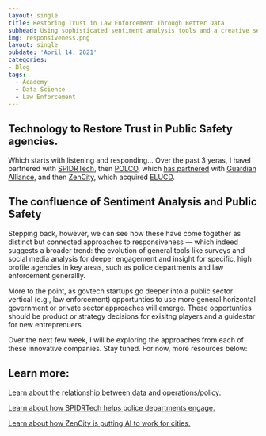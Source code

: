 ```yaml
---
layout: single
title: Restoring Trust in Law Enforcement Through Better Data
subhead: Using sophisticated sentiment analysis tools and a creative set of approaches, these companies are changing the way many law enforcement agencies work — through better data
img: responsiveness.png
layout: single
pubdate: 'April 14, 2021'
categories: 
- Blog
tags:
  - Academy
  - Data Science
  - Law Enforcement
---
```

## Technology to Restore Trust in Public Safety agencies.

Which starts with listening and responding... Over the past 3 yeras, I haveI partnered with [SPIDRTech](https://spidrtech.com), then [POLCO](https://polco.us), which [has partnered](https://blog.polco.us/polco-guardian-alliance-technologies-announce-partnership) with [Guardian Alliance](https://guardianalliancetechnologies.com/), and then [ZenCity](https://zencity.io), which acquired [ELUCD](https://ELUCD.com). 

## The confluence of Sentiment Analysis and Public Safety
Stepping back, however, we can see how these have come together as distinct but connected approaches to responsiveness — which indeed suggests a broader trend: the evolution of general tools like surveys and social media analysis for deeper engagement and insight for specific, high profile agencies in key areas, such as police departments and law enforcement generallly.

More to the point, as govtech startups  go deeper into a public sector vertical (e.g., law enforcement) opportunties to use more general horizontal government or private sector approaches will emerge. These opportunties should be product or strategy decisions for exisitng players and a guidestar for new entreprenuers. 

Over the next few week, I will be exploring the approaches from each of these innovative companies. Stay tuned. For now, more resources below:

## Learn more:
[Learn about the relationship between data and operations/policy.](https://abhinemani.com/lessons/03-data-policy.html)

[Learn about how SPIDRTech helps police departments engage.](https://abhinemani.com/blog/essays/2018/08/14/Push-vs-Pull-the-Opportunity-for-Automation-in-GovTech-1509cfb159ce/)

[Learn about how ZenCity is putting AI to work for cities.](https://abhinemani.com/portfolio/2014-12-21-ZenCity/)

